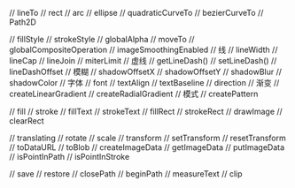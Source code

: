 
// lineTo
// rect
// arc
// ellipse 
// quadraticCurveTo
// bezierCurveTo
// Path2D 



// fillStyle
// strokeStyle
// globalAlpha
// moveTo
// globalCompositeOperation
// imageSmoothingEnabled
// 线
// lineWidth
// lineCap
// lineJoin
// miterLimit
// 虚线
// getLineDash()
// setLineDash()
// lineDashOffset
// 模糊
// shadowOffsetX
// shadowOffsetY
// shadowBlur
// shadowColor
// 字体
// font
// textAlign
// textBaseline
// direction
// 渐变
// createLinearGradient
// createRadialGradient
// 模式
// createPattern




// fill
// stroke
// fillText
// strokeText
// fillRect
// strokeRect
// drawImage
// clearRect



// translating
// rotate
// scale
// transform
// setTransform
// resetTransform
// toDataURL
// toBlob
// createImageData
// getImageData
// putImageData
// isPointInPath 
// isPointInStroke



// save
// restore
// closePath
// beginPath
// measureText
// clip